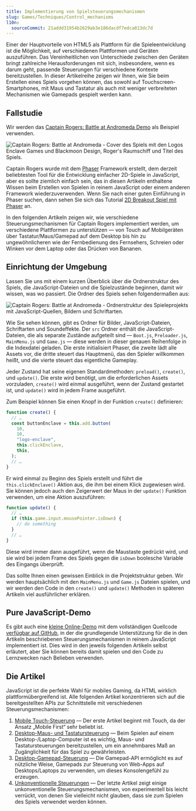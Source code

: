 ```yaml
---
title: Implementierung von Spielsteuerungsmechanismen
slug: Games/Techniques/Control_mechanisms
l10n:
  sourceCommit: 21addd31954b2629ab3e186dacdf7edca813dc7d
---
```


Einer der Hauptvorteile von HTML5 als Plattform für die Spieleentwicklung ist die Möglichkeit, auf verschiedenen Plattformen und Geräten auszuführen. Das Vereinheitlichen von Unterschiede zwischen den Geräten bringt zahlreiche Herausforderungen mit sich, insbesondere, wenn es darum geht, passende Steuerungen für verschiedene Kontexte bereitzustellen. In dieser Artikelreihe zeigen wir Ihnen, wie Sie beim Erstellen eines Spiels vorgehen können, das sowohl auf Touchscreen-Smartphones, mit Maus und Tastatur als auch mit weniger verbreiteten Mechanismen wie Gamepads gespielt werden kann.

## Fallstudie

Wir werden das [Captain Rogers: Battle at Andromeda Demo](https://rogers2.enclavegames.com/demo/) als Beispiel verwenden.

![Captain Rogers: Battle at Andromeda - Cover des Spiels mit den Logos Enclave Games und Blackmoon Design, Roger's Raumschiff und Titel des Spiels.](captainrogers2-cover.png)

Captain Rogers wurde mit dem [Phaser](https://phaser.io/) Framework erstellt, dem derzeit beliebtesten Tool für die Entwicklung einfacher 2D-Spiele in JavaScript, aber es sollte ziemlich einfach sein, das in diesen Artikeln enthaltene Wissen beim Erstellen von Spielen in reinem JavaScript oder einem anderen Framework wiederzuverwenden. Wenn Sie nach einer guten Einführung in Phaser suchen, dann sehen Sie sich das Tutorial [2D Breakout Spiel mit Phaser](/de/docs/Games/Tutorials/2D_breakout_game_Phaser) an.

In den folgenden Artikeln zeigen wir, wie verschiedene Steuerungsmechanismen für Captain Rogers implementiert werden, um verschiedene Plattformen zu unterstützen — von Touch auf Mobilgeräten über Tastatur/Maus/Gamepad auf dem Desktop bis hin zu ungewöhnlicheren wie der Fernbedienung des Fernsehers, Schreien oder Winken vor dem Laptop oder das Drücken von Bananen.

## Einrichtung der Umgebung

Lassen Sie uns mit einem kurzen Überblick über die Ordnerstruktur des Spiels, die JavaScript-Dateien und die Spielzustände beginnen, damit wir wissen, was wo passiert. Die Ordner des Spiels sehen folgendermaßen aus:

![Captain Rogers: Battle at Andromeda - Ordnerstruktur des Spieleprojekts mit JavaScript-Quellen, Bildern und Schriftarten.](captainrogers2-folderstructure.png)

Wie Sie sehen können, gibt es Ordner für Bilder, JavaScript-Dateien, Schriftarten und Soundeffekte. Der `src` Ordner enthält die JavaScript-Dateien, die als separate Zustände aufgeteilt sind — `Boot.js`, `Preloader.js`, `MainMenu.js` und `Game.js` — diese werden in dieser genauen Reihenfolge in die Indexdatei geladen. Die erste initialisiert Phaser, die zweite lädt alle Assets vor, die dritte steuert das Hauptmenü, das den Spieler willkommen heißt, und die vierte steuert das eigentliche Gameplay.

Jeder Zustand hat seine eigenen Standardmethoden: `preload()`, `create()`, und `update()`. Die erste wird benötigt, um die erforderlichen Assets vorzuladen, `create()` wird einmal ausgeführt, wenn der Zustand gestartet ist, und `update()` wird in jedem Frame ausgeführt.

Zum Beispiel können Sie einen Knopf in der Funktion `create()` definieren:

```js
function create() {
  // …
  const buttonEnclave = this.add.button(
    10,
    10,
    "logo-enclave",
    this.clickEnclave,
    this,
  );
  // …
}
```

Er wird einmal zu Beginn des Spiels erstellt und führt die `this.clickEnclave()` Aktion aus, die ihm bei einem Klick zugewiesen wird. Sie können jedoch auch den Zeigerwert der Maus in der `update()` Funktion verwenden, um eine Aktion auszuführen:

```js
function update() {
  // …
  if (this.game.input.mousePointer.isDown) {
    // do something
  }
  // …
}
```

Diese wird immer dann ausgeführt, wenn die Maustaste gedrückt wird, und sie wird bei jedem Frame des Spiels gegen die `isDown` boolesche Variable des Eingangs überprüft.

Das sollte Ihnen einen gewissen Einblick in die Projektstruktur geben. Wir werden hauptsächlich mit den `MainMenu.js` und `Game.js` Dateien spielen, und wir werden den Code in den `create()` und `update()` Methoden in späteren Artikeln viel ausführlicher erklären.

## Pure JavaScript-Demo

Es gibt auch eine [kleine Online-Demo](https://end3r.github.io/JavaScript-Game-Controls/) mit dem vollständigen Quellcode [verfügbar auf GitHub](https://github.com/end3r/JavaScript-Game-Controls/), in der die grundlegende Unterstützung für die in den Artikeln beschriebenen Steuerungsmechanismen in reinem JavaScript implementiert ist. Dies wird in den jeweils folgenden Artikeln selbst erläutert, aber Sie können bereits damit spielen und den Code zu Lernzwecken nach Belieben verwenden.

## Die Artikel

JavaScript ist die perfekte Wahl für mobiles Gaming, da HTML wirklich plattformübergreifend ist. Alle folgenden Artikel konzentrieren sich auf die bereitgestellten APIs zur Schnittstelle mit verschiedenen Steuerungsmechanismen:

1. [Mobile Touch-Steuerung](/de/docs/Games/Techniques/Control_mechanisms/Mobile_touch) — Der erste Artikel beginnt mit Touch, da der Ansatz „Mobile First“ sehr beliebt ist.
2. [Desktop-Maus- und Tastatursteuerung](/de/docs/Games/Techniques/Control_mechanisms/Desktop_with_mouse_and_keyboard) — Beim Spielen auf einem Desktop-/Laptop-Computer ist es wichtig, Maus- und Tastatursteuerungen bereitzustellen, um ein annehmbares Maß an Zugänglichkeit für das Spiel zu gewährleisten.
3. [Desktop-Gamepad-Steuerung](/de/docs/Games/Techniques/Control_mechanisms/Desktop_with_gamepad) — Die Gamepad-API ermöglicht es auf nützliche Weise, Gamepads zur Steuerung von Web-Apps auf Desktops/Laptops zu verwenden, um dieses Konsolengefühl zu erzeugen.
4. [Unkonventionelle Steuerungen](/de/docs/Games/Techniques/Control_mechanisms/Other) — Der letzte Artikel zeigt einige unkonventionelle Steuerungsmechanismen, von experimentell bis leicht verrückt, von denen Sie vielleicht nicht glauben, dass sie zum Spielen des Spiels verwendet werden können.
